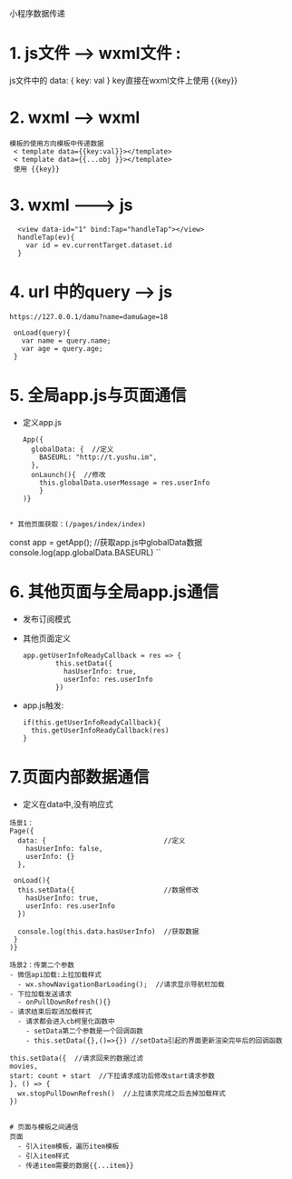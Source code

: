 小程序数据传递
# 1. js文件 --> wxml文件 : 
   js文件中的 data: { key: val } key直接在wxml文件上使用  {{key}}
# 2. wxml --> wxml
    模板的使用方向模板中传递数据 
     < template data={{key:val}}></template>
     < template data={{...obj }}></template>
     使用 {{key}}
# 3. wxml ---> js
  ```
    <view data-id="1" bind:Tap="handleTap"></view>
    handleTap(ev){
      var id = ev.currentTarget.dataset.id
    }
  ```
# 4. url 中的query --> js
    https://127.0.0.1/damu?name=damu&age=18
   ```
    onLoad(query){
      var name = query.name;
      var age = query.age;
    }
   ```
# 5. 全局app.js与页面通信
* 定义app.js
  ```
  App({
    globalData: {  //定义
      BASEURL: "http://t.yushu.im",
    },
    onLaunch(){  //修改
      this.globalData.userMessage = res.userInfo
      }
  )}
```

* 其他页面获取：(/pages/index/index)
  ```
  const app = getApp(); //获取app.js中globalData数据
  console.log(app.globalData.BASEURL)
  ``
# 6. 其他页面与全局app.js通信
- 发布订阅模式
* 其他页面定义
  ```
  app.getUserInfoReadyCallback = res => {
          this.setData({
            hasUserInfo: true,
            userInfo: res.userInfo
          })
  ```

* app.js触发:
  ```
  if(this.getUserInfoReadyCallback){
    this.getUserInfoReadyCallback(res)
  }
  ```
# 7.页面内部数据通信
* 定义在data中,没有响应式
```
场景1：
Page({
  data: {                             //定义
    hasUserInfo: false,
    userInfo: {}
  },

 onLoad(){
  this.setData({                      //数据修改
    hasUserInfo: true,
    userInfo: res.userInfo
  })

  console.log(this.data.hasUserInfo)  //获取数据
 }
)}
```

```
场景2：传第二个参数 
- 微信api加载:上拉加载样式
  - wx.showNavigationBarLoading();  //请求显示导航栏加载 
- 下拉加载发送请求
  - onPullDownRefresh(){}
- 请求结束后取消加载样式
  - 请求都会进入cb柯里化函数中
    - setData第二个参数是一个回调函数	
    - this.setData({},()=>{}) //setData引起的界面更新渲染完毕后的回调函数
  ```
    this.setData({  //请求回来的数据过滤
    movies,
    start: count + start  //下拉请求成功后修改start请求参数
    }, () => {
      wx.stopPullDownRefresh()  //上拉请求完成之后去掉加载样式
    })
```

# 页面与模板之间通信
页面
  - 引入item模板，遍历item模板
  - 引入item样式
  - 传递item需要的数据{{...item}}


